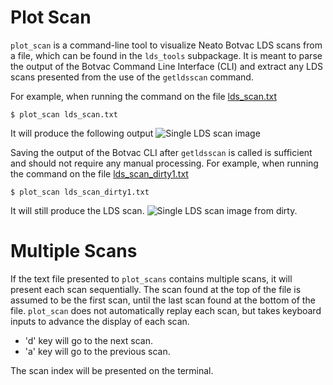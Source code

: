 # Plot Scan
`plot_scan` is a command-line tool to visualize Neato Botvac LDS scans
from a file, which can be found in the `lds_tools` subpackage.
It is meant to parse the output of the Botvac Command Line Interface (CLI)
and extract any LDS scans presented from the use of the `getldsscan` command.

For example, when running the command on the file [lds_scan.txt](example_outputs/lds_scan.txt)
```
$ plot_scan lds_scan.txt
```
It will produce the following output
![Single LDS scan image](example_output/lds_scan1.png)

Saving the output of the Botvac CLI after `getldsscan` is called is sufficient
and should not require any manual processing.
For example, when running the command on the file [lds_scan_dirty1.txt](example_outputs/lds_scan_dirty1.txt)
```
$ plot_scan lds_scan_dirty1.txt
```
It will still produce the LDS scan.
![Single LDS scan image from dirty.](example_output/lds_scan2.png)

# Multiple Scans
If the text file presented to `plot_scans` contains multiple scans,
it will present each scan sequentially. The scan found at the top of the file
is assumed to be the first scan, until the last scan found at the bottom of
the file.
`plot_scan` does not automatically replay each scan, but takes keyboard inputs
to advance the display of each scan.
  - 'd' key will go to the next scan.
  - 'a' key will go to the previous scan.

The scan index will be presented on the terminal.

